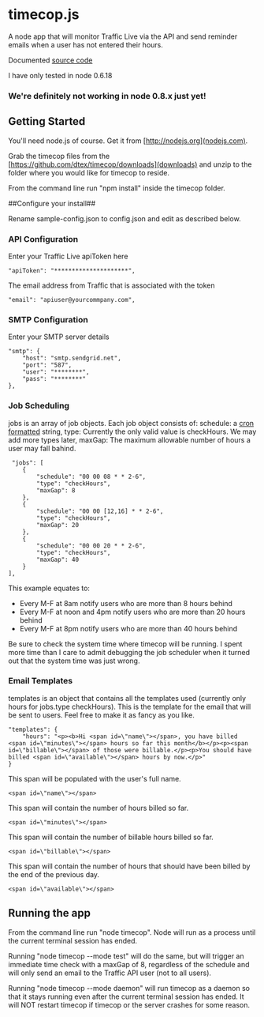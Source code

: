 timecop.js
==========

A node app that will monitor Traffic Live via the API and send reminder emails when a user has not entered their hours.

Documented [source code](http://dtex.github.com/timecop/docs/timecop.html)

I have only tested in node 0.6.18

### We're definitely not working in node 0.8.x just yet! ###

## Getting Started ##

You'll need node.js of course. Get it from [http://nodejs.org](nodejs.com).

Grab the timecop files from the [https://github.com/dtex/timecop/downloads](downloads) and unzip to the folder where you would like for timecop to reside.

From the command line run "npm install" inside the timecop folder.

##Configure your install##

Rename sample-config.json to config.json and edit as described below.

### API Configuration ###

Enter your Traffic Live apiToken here

    "apiToken": "*********************",

The email address from Traffic that is associated with the token

    "email": "apiuser@yourcommpany.com",

### SMTP Configuration ###

Enter your SMTP server details

    "smtp": {
        "host": "smtp.sendgrid.net",
        "port": "587",
        "user": "********",
        "pass": "********"
    },

### Job Scheduling ###
		
jobs is an array of job objects. Each job object consists of:
 schedule: a [cron formatted](http://www.nncron.ru/help/EN/working/cron-format.htm) string,
 type: Currently the only valid value is checkHours. We may add more types later,
 maxGap: The maximum allowable number of hours a user may fall bahind.

     "jobs": [
        {
            "schedule": "00 00 08 * * 2-6",
            "type": "checkHours",
            "maxGap": 8
        },
        {
            "schedule": "00 00 [12,16] * * 2-6",
            "type": "checkHours",
            "maxGap": 20
        },
        {
            "schedule": "00 00 20 * * 2-6",
            "type": "checkHours",
            "maxGap": 40
        }
    ],

This example equates to:
* Every M-F at 8am notify users who are more than 8 hours behind
* Every M-F at noon and 4pm notify users who are more than 20 hours behind
* Every M-F at 8pm notify users who are more than 40 hours behind

Be sure to check the system time where timecop will be running. I spent more time than I care to admit debugging the job scheduler when it turned out that the system time was just wrong.
	
### Email Templates ###

templates is an object that contains all the templates used (currently only hours for jobs.type checkHours). This is the template for the email that will be sent to users. Feel free to make it as fancy as you like.

    "templates": {
        "hours": "<p><b>Hi <span id=\"name\"></span>, you have billed <span id=\"minutes\"></span> hours so far this month</b></p><p><span id=\"billable\"></span> of those were billable.</p><p>You should have billed <span id=\"available\"></span> hours by now.</p>"
    }
    
This span will be populated with the user's full name.

    <span id=\"name\"></span> 

This span will contain the number of hours billed so far.

    <span id=\"minutes\"></span>

This span will contain the number of billable hours billed so far.

    <span id=\"billable\"></span>

This span will contain the number of hours that should have been billed by the end of the previous day.
    
    <span id=\"available\"></span>
    
## Running the app ##
	
From the command line run "node timecop". Node will run as a process until the current terminal session has ended.

Running "node timecop --mode test" will do the same, but will trigger an immediate time check with a maxGap of 8, regardless of the schedule and will only send an email to the Traffic API user (not to all users).

Running "node timecop --mode daemon" will run timecop as a daemon so that it stays running even after the current terminal session has ended. It will NOT restart timecop if timecop or the server crashes for some reason.